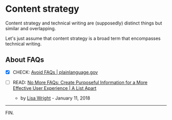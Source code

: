 # Content strategy

Content strategy and technical writing are (supposedly) distinct things but similar and overlapping.

Let's just assume that content strategy is a broad term that encompasses technical writing.


## About FAQs

- [x] CHECK: [Avoid FAQs | plainlanguage.gov](https://www.plainlanguage.gov/guidelines/web/avoid-faqs/)

- [ ] READ: [No More FAQs: Create Purposeful Information for a More Effective User Experience | A List Apart](https://alistapart.com/article/no-more-faqs-create-purposeful-information-for-a-more-effective-user-experi/)
    * by [Lisa Wright](https://alistapart.com/author/lisawright/) - January 11, 2018

---

FIN.
